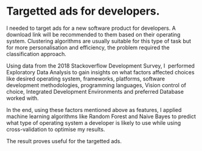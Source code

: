 # Targetted ads for developers.

I needed to target ads for a new software product for developers. A download link will be recommended to them based on their operating system. Clustering algorithms are usually suitable for this type of task but for more personalisation and efficiency, the problem required the classification approach.

Using data from the 2018 Stackoverflow Development Survey, I  performed Exploratory Data Analysis to gain insights on what factors affected choices like desired operating system, frameworks, platforms, software development methodologies, programming languages, Vision control of choice, Integrated Development Environments and preferred Database worked with.


In the end, using these factors mentioned above as features, I applied machine learning algorithms like Random Forest and Naive Bayes to predict what type of operating system a developer is likely to use while using cross-validation to optimise my results.

The result proves useful for the targetted ads.
